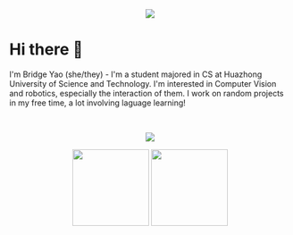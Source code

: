 <!--
### Hi there 👋
**BigbigShark/BigbigShark** is a ✨ _special_ ✨ repository because its `README.md` (this file) appears on your GitHub profile.

Here are some ideas to get you started:

- 🔭 I’m currently working on ...
- 🌱 I’m currently learning ...
- 👯 I’m looking to collaborate on ...
- 🤔 I’m looking for help with ...
- 💬 Ask me about ...
- 📫 How to reach me: ...
- 😄 Pronouns: ...
- ⚡ Fun fact: ...
-->

<!-- 贪吃蛇 -->
<div align="center"><img src="https://cdn.jsdelivr.net/gh/BigbigShark/sun0225SUN/profile-snake-contrib/github-contribution-grid-snake-dark.svg" /></div>

<!-- Self-introduction -->
# Hi there 👋
<p>I'm Bridge Yao (she/they) - I'm a student majored in CS at Huazhong University of Science and Technology. I'm interested in Computer Vision and robotics, especially the interaction of them. I work on random projects in my free time, a lot involving laguage learning!</p><br>

<!-- Skills -->
<p align="center">
  <a href="https://skillicons.dev">
    <img src="https://skillicons.dev/icons?i=ai,py,pytorch,c,cpp,github,git,html,linux,mastodon,md,mysql,octave,css" />
  </a>
</p>

<!-- GitHub statistics -->
<div align="center">
  <img height="137px" src="https://github-readme-stats-git-masterrstaa-rickstaa.vercel.app/api?username=BigbigShark&hide_title=true&hide_border=true&show_icons=trueline_height=21" />
  <img height="137px" src="https://github-readme-stats-git-masterrstaa-rickstaa.vercel.app/api/top-langs/?username=BigbigShark&hide_title=true&hide_border=true&layout=compact&langs_count=6" />
</div> 
